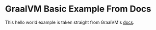 # GraalVM Basic Example From Docs


This hello world example is taken straight from GraalVM's [docs](https://www.graalvm.org/latest/getting-started/).


